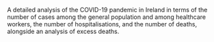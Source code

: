 A detailed analysis of the COVID-19 pandemic in Ireland in terms of the number of cases among the general population and among healthcare workers, the number of hospitalisations, and the number of deaths, alongside an analysis of excess deaths.
